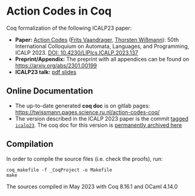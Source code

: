 # Action Codes in Coq

Coq formalization of the following ICALP23 paper:

  * **Paper:** [Action Codes](https://drops.dagstuhl.de/opus/volltexte/2023/18189/) ([Frits Vaandrager](http://www.cs.ru.nl/F.Vaandrager/), [Thorsten Wißmann](https://thorsten-wissmann.de/)): 50th International Colloquium on Automata, Languages, and Programming, ICALP 2023.
   [DOI: 10.4230/LIPIcs.ICALP.2023.137](https://dx.doi.org/10.4230/LIPIcs.ICALP.2023.137)
  * **Preprint/Appendix:** The preprint with all appendices can be found on https://arxiv.org/abs/2301.00199
  * **ICALP23 talk:** [pdf slides](https://thorsten-wissmann.de/talks/wissmann-icalp23-slides.pdf)


## Online Documentation

  - The up-to-date generated **coq doc** is on gitlab pages: https://twissmann.pages.science.ru.nl/action-codes-coq/
  - The version described in the ICALP 2023 paper is the commit [tagged `icalp23`](https://gitlab.science.ru.nl/twissmann/action-codes-coq/-/tags/icalp23). The coq doc for this version is [permanently archived here](https://thorsten-wissmann.de/archive/action-codes-icalp23/)


## Compilation

In order to compile the source files (i.e. check the proofs), run:

    coq_makefile -f _CoqProject -o Makefile
    make

The sources compiled in May 2023 with Coq 8.16.1 and OCaml 4.14.0

